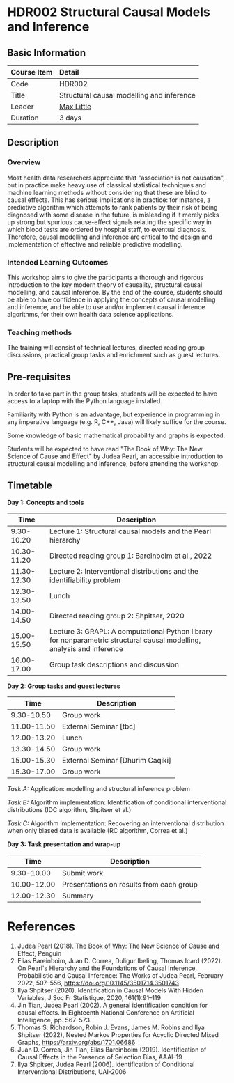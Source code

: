 # HDR002 Structural Causal Models and Inference

## Basic Information

| Course Item | Detail |
| :---- | :------ |
| Code | HDR002 |
| Title | Structural causal modelling and inference |
| Leader | [Max Little](http://www.maxlittle.net/home/index.php) |
| Duration | 3 days |

## Description

### Overview 

Most health data researchers appreciate that "association is not causation", but in practice make heavy use of classical statistical techniques and machine learning methods without considering that these are blind to causal effects. This has serious implications in practice: for instance, a predictive algorithm which attempts to rank patients by their risk of being diagnosed with some disease in the future, is misleading if it merely picks up strong but spurious cause-effect signals relating the specific way in which blood tests are ordered by hospital staff, to eventual diagnosis. Therefore, causal modelling and inference are critical to the design and implementation of effective and reliable predictive modelling.

### Intended Learning Outcomes

This workshop aims to give the participants a thorough and rigorous introduction to the key modern theory of causality, structural causal modelling, and causal inference. By the end of the course, students should be able to have confidence in applying the concepts of causal modelling and inference, and be able to use and/or implement causal inference algorithms, for their own health data science applications.

### Teaching methods

The training will consist of technical lectures, directed reading
group discussions, practical group tasks and enrichment such as guest
lectures.

## Pre-requisites

In order to take part in the group tasks, students will be expected to have access to a laptop with the Python language installed.

Familiarity with Python is an advantage, but experience in programming in any imperative language (e.g. R, C++, Java) will likely suffice for
the course.

Some knowledge of basic mathematical probability and
graphs is expected. 

Students will be expected to have read "The Book of Why: The New Science of Cause and Effect" by Judea Pearl, an accessible introduction to structural causal modelling and inference, before attending the workshop.

## Timetable

**Day 1: Concepts and tools**

| Time | Description | 
| ---- | ----------- |
| 9.30-10.20 | Lecture 1: Structural causal models and the Pearl hierarchy |
| 10.30-11.20 | Directed reading group 1: Bareinboim et al., 2022 |
| 11.30-12.30 | Lecture 2: Interventional distributions and the identifiability problem |
| 12.30-13.50 | Lunch |
| 14.00-14.50 | Directed reading group 2: Shpitser, 2020 |
| 15.00-15.50 | Lecture 3: GRAPL: A computational Python library for nonparametric structural causal modelling, analysis and inference |
| 16.00-17.00 | Group task descriptions and discussion |

**Day 2: Group tasks and guest lectures**

| Time | Description | 
| ---- | ----------- |
| 9.30-10.50 | Group work | 
| 11.00-11.50 | External Seminar [tbc] | 
| 12.00-13.20 | Lunch | 
| 13.30-14.50 | Group work | 
| 15.00-15.30 | External Seminar [Dhurim Caqiki] | 
| 15.30-17.00 | Group work | 

*Task A:* Application: modelling and structural inference problem

*Task B:* Algorithm implementation: Identification of conditional interventional distributions (IDC algorithm, Shpitser et al.)

*Task C:* Algorithm implementation: Recovering an interventional distribution when only biased data is available (RC algorithm, Correa et al.)

**Day 3: Task presentation and wrap-up**

| Time | Description | 
| ---- | ----------- |
| 9.30-10.00 | Submit work | 
| 10.00-12.00 | Presentations on results from each group | 
| 12.00-12.30 | Summary | 

# References

1. Judea Pearl (2018). The Book of Why: The New Science of Cause and Effect, Penguin
2. Elias Bareinboim, Juan D. Correa, Duligur Ibeling, Thomas Icard (2022). On Pearl's Hierarchy and the Foundations of Causal Inference, Probabilistic and Causal Inference: The Works of Judea Pearl, February 2022, 507–556, https://doi.org/10.1145/3501714.3501743
3. Ilya Shpitser (2020). Identification in Causal Models With Hidden Variables, J Soc Fr Statistique, 2020, 161(1):91–119
4. Jin Tian, Judea Pearl (2002). A general identification condition for causal effects. In Eighteenth National Conference on Artificial Intelligence, pp. 567–573.
5. Thomas S. Richardson, Robin J. Evans, James M. Robins and Ilya Shpitser (2022), Nested Markov Properties for Acyclic Directed Mixed Graphs, https://arxiv.org/abs/1701.06686
6. Juan D. Correa, Jin Tian, Elias Bareinboim (2019). Identification of Causal Effects in the Presence of Selection Bias, AAAI-19
7. Ilya Shpitser, Judea Pearl (2006). Identification of Conditional Interventional Distributions, UAI-2006


